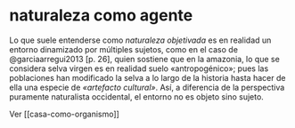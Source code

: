 # naturaleza como agente
Lo que suele entenderse como *naturaleza objetivada* es en realidad un entorno dinamizado por múltiples sujetos, como en el caso de @garciaarregui2013 [p. 26], quien sostiene que en la amazonia, lo que se considera selva virgen es en realidad suelo «antropogénico»; pues las poblaciones han modificado la selva a lo largo de la historia hasta hacer de ella una especie de *«artefacto cultural»*. Así, a diferencia de la perspectiva puramente naturalista occidental, el entorno no es objeto sino sujeto.

Ver [[casa-como-organismo]]
